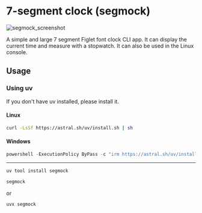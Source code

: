# 7-segment clock (segmock)

![segmock_screenshot](https://github.com/user-attachments/assets/79055e60-2c06-4c55-9104-13f45ea2b4d9)

A simple and large 7 segment Figlet font clock CLI app.
It can display the current time and measure with a stopwatch.
It can also be used in the Linux console.

## Usage
### Using uv
If you don't have uv installed, please install it.
#### Linux
```bash
curl -LsSf https://astral.sh/uv/install.sh | sh
```

#### Windows
```powershell
powershell -ExecutionPolicy ByPass -c "irm https://astral.sh/uv/install.ps1 | iex"
```
---
```bash
uv tool install segmock
```
```bash
segmock
```
or
```bash
uvx segmock
```

